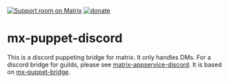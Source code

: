[![Support room on Matrix](https://img.shields.io/matrix/mx-puppet-discord:sorunome.de.svg?label=%23mx-puppet-discord%3Asorunome.de&logo=matrix&server_fqdn=sorunome.de)](https://matrix.to/#/#mx-puppet-discord:sorunome.de) [![donate](https://liberapay.com/assets/widgets/donate.svg)](https://liberapay.com/Sorunome/donate)

# mx-puppet-discord
This is a discord puppeting bridge for matrix. It only handles DMs. For a discord bridge for guilds, please see [matrix-appservice-discord](https://github.com/Half-Shot/matrix-appservice-discord).
It is based on [mx-puppet-bridge](https://github.com/Sorunome/mx-puppet-bridge).
